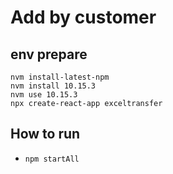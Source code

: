# Add by customer

## env prepare
```
nvm install-latest-npm
nvm install 10.15.3
nvm use 10.15.3
npx create-react-app exceltransfer

```

## How to run
- `npm startAll`